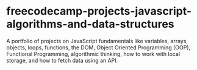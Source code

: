 # freecodecamp-projects-javascript-algorithms-and-data-structures
A portfolio of projects on JavaScript fundamentals like variables, arrays, objects, loops, functions, the DOM, Object Oriented Programming (OOP), Functional Programming, algorithmic thinking, how to work with local storage, and how to fetch data using an API.
